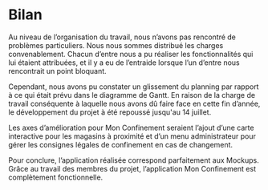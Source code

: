 # Bilan

Au niveau de l’organisation du travail, nous n’avons pas rencontré de problèmes particuliers. Nous nous sommes distribué les charges convenablement. Chacun d’entre nous a pu réaliser les fonctionnalités qui lui étaient attribuées, et il y a eu de l’entraide lorsque l’un d’entre nous rencontrait un point bloquant.

Cependant, nous avons pu constater un glissement du planning par rapport à ce qui était prévu dans le diagramme de Gantt. En raison de la charge de travail conséquente à laquelle nous avons dû faire face en cette fin d’année, le développement du projet à été repoussé jusqu'au 14 juillet. 

Les axes d’amélioration pour Mon Confinement seraient l’ajout d’une carte interactive pour les magasins à proximité et d’un menu administrateur pour gérer les consignes légales de confinement en cas de changement.

Pour conclure, l’application réalisée correspond parfaitement aux Mockups. Grâce au travail des membres du projet, l’application Mon Confinement est complètement fonctionnelle.
